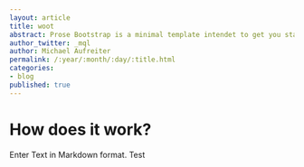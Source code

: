 ```yaml
---
layout: article
title: woot
abstract: Prose Bootstrap is a minimal template intendet to get you started with Jekyll.
author_twitter: _mql
author: Michael Aufreiter
permalink: /:year/:month/:day/:title.html
categories:
- blog
published: true
---
```

# How does it work?

Enter Text in Markdown format.
Test